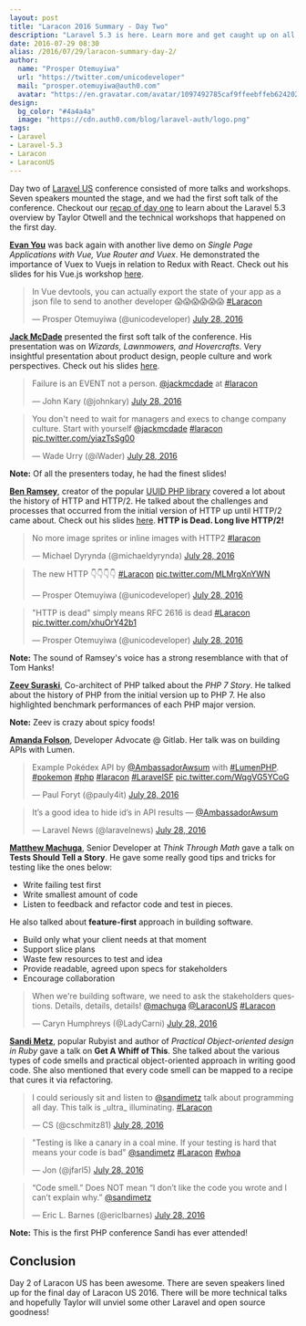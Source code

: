 ```yaml
---
layout: post
title: "Laracon 2016 Summary - Day Two"
description: "Laravel 5.3 is here. Learn more and get caught up on all the news coming out of Laracon US 2016."
date: 2016-07-29 08:30
alias: /2016/07/29/laracon-summary-day-2/
author:
  name: "Prosper Otemuyiwa"
  url: "https://twitter.com/unicodeveloper"
  mail: "prosper.otemuyiwa@auth0.com"
  avatar: "https://en.gravatar.com/avatar/1097492785caf9ffeebffeb624202d8f?s=200"
design:
  bg_color: "#4a4a4a"
  image: "https://cdn.auth0.com/blog/laravel-auth/logo.png"
tags:
- Laravel
- Laravel-5.3
- Laracon
- LaraconUS
---
```


Day two of [Laravel US](http://laracon.us/) conference consisted of more talks and workshops. Seven speakers mounted the stage, and we had the first soft talk of the conference. Checkout our [recap of day one](https://auth0.com/blog/laracon-summary-day-1/) to learn about the Laravel 5.3 overview by Taylor Otwell and the technical workshops that happened on the first day.

**[Evan You](https://twitter.com/youyuxi)** was back again with another live demo on *Single Page Applications with Vue, Vue Router and Vuex*. He demonstrated the importance of Vuex to Vuejs in relation to Redux with React. Check out his slides for his Vue.js workshop [here](https://docs.google.com/presentation/d/1wZWkSkMBsPtUmiGY8T4MnjCZ6xaKjElkK1MjJoj9C48/edit#slide=id.p).

<blockquote class="twitter-tweet" data-partner="tweetdeck"><p lang="en" dir="ltr">In Vue devtools, you can actually export the state of your app as a json file to send to another developer 😱😱😱😱😱😱 <a href="https://twitter.com/hashtag/Laracon?src=hash">#Laracon</a></p>&mdash; Prosper Otemuyiwa (@unicodeveloper) <a href="https://twitter.com/unicodeveloper/status/758668716808761344">July 28, 2016</a></blockquote>

**[Jack McDade](https://twitter.com/jackmcdade)** presented the first soft talk of the conference. His presentation was on *Wizards, Lawnmowers, and Hovercrafts*. Very insightful presentation about product design, people culture and work perspectives. Check out his slides [here](https://speakerdeck.com/jackmcdade/wizards-lawnmowers-and-hovercrafts).

<blockquote class="twitter-tweet" data-partner="tweetdeck"><p lang="en" dir="ltr">Failure is an EVENT not a person. <a href="https://twitter.com/jackmcdade">@jackmcdade</a> at <a href="https://twitter.com/hashtag/laracon?src=hash">#laracon</a></p>&mdash; John Kary (@johnkary) <a href="https://twitter.com/johnkary/status/758678689953349632">July 28, 2016</a></blockquote>
<script async src="//platform.twitter.com/widgets.js" charset="utf-8"></script>

<blockquote class="twitter-tweet" data-partner="tweetdeck"><p lang="en" dir="ltr">You don&#39;t need to wait for managers and execs to change company culture. Start with yourself <a href="https://twitter.com/jackmcdade">@jackmcdade</a> <a href="https://twitter.com/hashtag/laracon?src=hash">#laracon</a> <a href="https://t.co/yiazTsSg00">pic.twitter.com/yiazTsSg00</a></p>&mdash; Wade Urry (@iWader) <a href="https://twitter.com/iWader/status/758678224188510208">July 28, 2016</a></blockquote>
<script async src="//platform.twitter.com/widgets.js" charset="utf-8"></script>

**Note:** Of all the presenters today, he had the finest slides!

**[Ben Ramsey](https://twitter.com/ramsey)**, creator of the popular [UUID PHP library](https://github.com/ramsey/uuid) covered a lot about the history of HTTP and HTTP/2. He talked about the challenges and processes that occurred from the initial version of HTTP up until HTTP/2 came about. Check out his slides [here](https://speakerdeck.com/ramsey/http-is-dead-long-live-http2-laracon-2016). **HTTP is Dead. Long live HTTP/2!**

<blockquote class="twitter-tweet" data-partner="tweetdeck"><p lang="en" dir="ltr">No more image sprites or inline images with HTTP2 <a href="https://twitter.com/hashtag/laracon?src=hash">#laracon</a></p>&mdash; Michael Dyrynda (@michaeldyrynda) <a href="https://twitter.com/michaeldyrynda/status/758697391167897600">July 28, 2016</a></blockquote>

<blockquote class="twitter-tweet" data-partner="tweetdeck"><p lang="en" dir="ltr">The new HTTP 👇👇👇👇 <a href="https://twitter.com/hashtag/Laracon?src=hash">#Laracon</a> <a href="https://t.co/MLMrgXnYWN">pic.twitter.com/MLMrgXnYWN</a></p>&mdash; Prosper Otemuyiwa (@unicodeveloper) <a href="https://twitter.com/unicodeveloper/status/758690621750177792">July 28, 2016</a></blockquote>
<script async src="//platform.twitter.com/widgets.js" charset="utf-8"></script>

<blockquote class="twitter-tweet" data-partner="tweetdeck"><p lang="en" dir="ltr">&quot;HTTP is dead&quot; simply means RFC 2616 is dead <a href="https://twitter.com/hashtag/Laracon?src=hash">#Laracon</a> <a href="https://t.co/xhuOrY42b1">pic.twitter.com/xhuOrY42b1</a></p>&mdash; Prosper Otemuyiwa (@unicodeveloper) <a href="https://twitter.com/unicodeveloper/status/758689045568520192">July 28, 2016</a></blockquote>
<script async src="//platform.twitter.com/widgets.js" charset="utf-8"></script>

**Note:** The sound of Ramsey's voice has a strong resemblance with that of Tom Hanks!

**[Zeev Suraski](https://twitter.com/zeevs)**, Co-architect of PHP talked about the *PHP 7 Story*. He talked about the history of PHP from the initial version up to PHP 7. He also highlighted benchmark performances of each PHP major version.

**Note:** Zeev is crazy about spicy foods!

**[Amanda Folson](https://twitter.com/AmbassadaorAwsum)**, Developer Advocate @ Gitlab. Her talk was on building APIs with Lumen.

<blockquote class="twitter-tweet" data-partner="tweetdeck"><p lang="und" dir="ltr">Example Pokédex API by <a href="https://twitter.com/AmbassadorAwsum">@AmbassadorAwsum</a> with <a href="https://twitter.com/hashtag/LumenPHP?src=hash">#LumenPHP</a>. <a href="https://twitter.com/hashtag/pokemon?src=hash">#pokemon</a> <a href="https://twitter.com/hashtag/php?src=hash">#php</a> <a href="https://twitter.com/hashtag/laracon?src=hash">#laracon</a> <a href="https://twitter.com/hashtag/LaravelSF?src=hash">#LaravelSF</a> <a href="https://t.co/WqgVG5YCoG">pic.twitter.com/WqgVG5YCoG</a></p>&mdash; Paul Foryt (@pauly4it) <a href="https://twitter.com/pauly4it/status/758745145667747843">July 28, 2016</a></blockquote>

<blockquote class="twitter-tweet" data-partner="tweetdeck"><p lang="en" dir="ltr">It’s a good idea to hide id’s in API results — <a href="https://twitter.com/AmbassadorAwsum">@AmbassadorAwsum</a></p>&mdash; Laravel News (@laravelnews) <a href="https://twitter.com/laravelnews/status/758745219944685571">July 28, 2016</a></blockquote>
<script async src="//platform.twitter.com/widgets.js" charset="utf-8"></script>

**[Matthew Machuga](https://twitter.com/machuga)**, Senior Developer at *Think Through Math* gave a talk on **Tests Should Tell a Story**. He gave some really good tips and tricks for testing like the ones below:

* Write failing test first
* Write smallest amount of code
* Listen to feedback and refactor code and test in pieces.

He also talked about **feature-first** approach in building software.

* Build only what your client needs at that moment
* Support slice plans
* Waste few resources to test and idea
* Provide readable, agreed upon specs for stakeholders
* Encourage collaboration

<blockquote class="twitter-tweet" data-partner="tweetdeck"><p lang="en" dir="ltr">When we&#39;re building software, we need to ask the stakeholders questions. Details, details, details! <a href="https://twitter.com/machuga">@machuga</a> <a href="https://twitter.com/LaraconUS">@LaraconUS</a> <a href="https://twitter.com/hashtag/Laracon?src=hash">#Laracon</a></p>&mdash; Caryn Humphreys (@LadyCarni) <a href="https://twitter.com/LadyCarni/status/758764162977705985">July 28, 2016</a></blockquote>

**[Sandi Metz](https://twitter.com/sandimetz)**, popular Rubyist and author of *Practical Object-oriented design in Ruby* gave a talk on **Get A Whiff of This**. She talked about the various types of code smells and practical object-oriented approach in writing good code. She also mentioned that every code smell can be mapped to a recipe that cures it via refactoring.

<blockquote class="twitter-tweet" data-partner="tweetdeck"><p lang="en" dir="ltr">I could seriously sit and listen to <a href="https://twitter.com/sandimetz">@sandimetz</a> talk about programming all day. This talk is _ultra_ illuminating. <a href="https://twitter.com/hashtag/Laracon?src=hash">#Laracon</a></p>&mdash; CS (@cschmitz81) <a href="https://twitter.com/cschmitz81/status/758781530072289282">July 28, 2016</a></blockquote>
<script async src="//platform.twitter.com/widgets.js" charset="utf-8"></script>

<blockquote class="twitter-tweet" data-partner="tweetdeck"><p lang="en" dir="ltr">&quot;Testing is like a canary in a coal mine. If your testing is hard that means your code is bad&quot; <a href="https://twitter.com/sandimetz">@sandimetz</a> <a href="https://twitter.com/hashtag/Laracon?src=hash">#Laracon</a> <a href="https://twitter.com/hashtag/whoa?src=hash">#whoa</a></p>&mdash; Jon (@jfarl5) <a href="https://twitter.com/jfarl5/status/758779731550605314">July 28, 2016</a></blockquote>

<blockquote class="twitter-tweet" data-partner="tweetdeck"><p lang="en" dir="ltr">“Code smell.” Does NOT mean “I don’t like the code you wrote and I can’t explain why.” <a href="https://twitter.com/sandimetz">@sandimetz</a></p>&mdash; Eric L. Barnes (@ericlbarnes) <a href="https://twitter.com/ericlbarnes/status/758773060182810624">July 28, 2016</a></blockquote>

**Note:** This is the first PHP conference Sandi has ever attended!

## Conclusion

Day 2 of Laracon US has been awesome. There are seven speakers lined up for the final day of Laracon US 2016. There will be more technical talks and hopefully Taylor will unviel some other Laravel and open source goodness!
